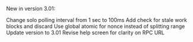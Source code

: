 New in version 3.01:

Change solo polling interval from 1 sec to 100ms
Add check for stale work blocks and discard
Use global atomic for nonce instead of splitting range
Update version to 3.01
Revise help screen for clarity on RPC URL

